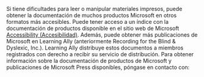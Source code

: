 Si tiene dificultades para leer o manipular materiales impresos, puede obtener la documentación de muchos productos Microsoft en otros formatos más accesibles. Puede tener acceso a un índice con la documentación de productos disponible en el sitio web de Microsoft [Accessibility (Accesibilidad)](http://go.microsoft.com/fwlink/?LinkId=8431). Además, puede obtener más publicaciones de Microsoft en Learning Ally (anteriormente Recording for the Blind &amp; Dyslexic, Inc.). Learning Ally distribuye estos documentos a miembros registrados con derecho a recibir su servicio de distribución. Para obtener información sobre la documentación de productos de Microsoft y publicaciones de Microsoft Press disponibles, póngase en contacto con: